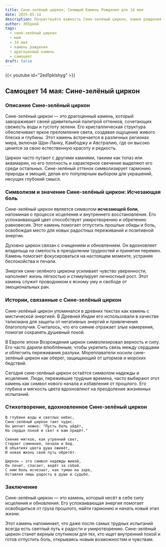 ```yaml
---
title: Сине-зелёный циркон, Сияющий Камень Рождения для 14 мая
date: 2025-05-14
description: Почувствуйте важность Сине-зелёный циркон, камня рождения 14 мая, который символизирует Исчезающая боль. Пусть его красота и значение осветят ваш день.
author: 365дней
tags:
  - сине-зелёный циркон
  - май
  - 14 мая
  - камень рождения
  - драгоценный камень
  - самоцвет
draft: false
---
```


{{< youtube id="2ed1pklshyg" >}}

## Самоцвет 14 мая: Сине-зелёный циркон

### Описание Сине-зелёный циркон

Сине-зелёный циркон — это драгоценный камень, который завораживает своей удивительной палитрой оттенков, сочетающих свежесть воды и густоту зелени. Его кристаллическая структура обеспечивает яркое преломление света, создавая ощущение живого блеска и глубины. Этот камень встречается в различных регионах мира, включая Шри-Ланку, Камбоджу и Австралию, где он высоко ценится за свою естественную красоту и редкость.

Циркон часто путают с другими камнями, такими как топаз или аквамарин, но его плотность и характерное свечение выделяют его среди остальных. Сине-зелёный оттенок символизирует гармонию природы и эмоций, делая его популярным выбором для украшений, несущих глубокий смысл.

### Символизм и значение Сине-зелёный циркон: Исчезающая боль

Сине-зелёный циркон является символом **исчезающей боли**, напоминая о процессе исцеления и внутреннего восстановления. Его успокаивающий цвет способствует умиротворению и обретению равновесия. Этот камень помогает отпустить прошлые обиды и боль, освобождая место для новых радостных переживаний и позитивной энергии.

Духовно циркон связан с очищением и обновлением. Он вдохновляет владельца на смелость в преодолении трудностей и принятии перемен. Камень помогает фокусироваться на настоящем моменте, устраняя беспокойства и печали.

Энергия сине-зелёного циркона усиливает чувство уверенности, наполняет жизнь лёгкостью и стимулирует личностный рост. Этот камень служит проводником к ясному уму и свободе от эмоциональных ран.

### Истории, связанные с Сине-зелёный циркон

Сине-зелёный циркон упоминался в древних текстах как камень с мистической энергией. В Древней Индии его использовали в качестве талисмана для защиты от негативных энергий и привлечения благополучия. Считалось, что его сияние отражает злые намерения, помогая сохранять душевный покой.

В Европе эпохи Возрождения циркон символизировал верность и силу. Его часто дарили влюблённым, чтобы укрепить связь между сердцами и облегчить переживания разлуки. Мореплаватели носили сине-зелёный циркон как оберег, защищающий от штормов и морских бедствий.

Сегодня сине-зелёный циркон остаётся символом надежды и исцеления. Люди, пережившие трудные времена, часто выбирают этот камень как символ нового начала и избавления от прошлого. Его глубина и мягкость цвета вдохновляют на преодоление жизненных испытаний.

### Стихотворение, вдохновленное Сине-зелёный циркон

```
В глубине воды и светлых небес,  
Сине-зелёный циркон таит чудес.  
Он шепчет нежно: "Пусть боль уйдёт,  
На сердце покой и свет к вам придёт."  

Сияние мягкое, как утренний свет,  
Стирает сомнения, печали и бед.  
В объятиях цвета душа оживёт,  
И новая жизнь свой путь обретёт.  

Циркон — это символ надежды живой,  
Он лечит, спасает, ведёт за собой.  
С ним боль исчезает, как туман на заре,  
Оставляя лишь радость в душе и судьбе.
```

### Заключение

Сине-зелёный циркон — это камень, который несёт в себе силу исцеления и обновления. Его успокаивающая энергия помогает освободиться от груза прошлого, найти гармонию и начать новый этап жизни.

Этот камень напоминает, что даже после самых трудных испытаний всегда есть светлый путь к радости и умиротворению. Сине-зелёный циркон станет верным спутником для тех, кто ищет внутренний покой и готов отпустить боль, открываясь новым возможностям и чувствам.